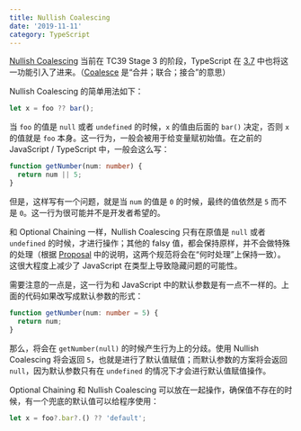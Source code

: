 ```yaml
---
title: Nullish Coalescing
date: '2019-11-11'
category: TypeScript
---
```


[Nullish Coalescing](https://github.com/tc39/proposal-nullish-coalescing) 当前在 TC39 Stage 3 的阶段，TypeScript 在 [3.7](https://devblogs.microsoft.com/typescript/announcing-typescript-3-7/#nullish-coalescing) 中也将这一功能引入了进来。（[Coalesce](http://dict.cn/Coalesce) 是“合并；联合；接合”的意思）

Nullish Coalescing 的简单用法如下：

```typescript
let x = foo ?? bar();
```

当 `foo` 的值是 `null` 或者 `undefined` 的时候，`x` 的值由后面的 `bar()` 决定，否则 `x` 的值就是 `foo` 本身。这一行为，一般会被用于给变量赋初始值。在之前的 JavaScript / TypeScript 中，一般会这么写：

```typescript
function getNumber(num: number) {
  return num || 5;
}
```

但是，这样写有一个问题，就是当 `num` 的值是 `0` 的时候，最终的值依然是 `5` 而不是 `0`。这一行为很可能并不是开发者希望的。

和 Optional Chaining 一样，Nullish Coalescing 只有在原值是 `null` 或者 `undefined` 的时候，才进行操作；其他的 falsy 值，都会保持原样，并不会做特殊的处理（根据 [Proposal](https://github.com/tc39/proposal-nullish-coalescing/blob/master/README.md#overview-and-motivation) 中的说明，这两个规范将会在“何时处理”上保持一致）。这很大程度上减少了 JavaScript 在类型上导致隐藏问题的可能性。

需要注意的一点是，这一行为和 JavaScript 中的默认参数是有一点不一样的。上面的代码如果改写成默认参数的形式：

```typescript
function getNumber(num: number = 5) {
  return num;
}
```

那么，将会在 `getNumber(null)` 的时候产生行为上的分歧。使用 Nullish Coalescing 将会返回 `5`，也就是进行了默认值赋值；而默认参数的方案将会返回 `null`，因为默认参数只有在 `undefined` 的情况下才会进行默认值赋值操作。

Optional Chaining 和 Nullish Coalescing 可以放在一起操作，确保值不存在的时候，有一个兜底的默认值可以给程序使用：

```typescript
let x = foo?.bar?.() ?? 'default';
```

